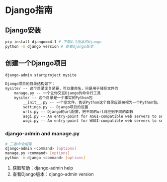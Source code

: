 # Django指南

## Django安装

```bash
pip install django==4.1 # 下载4.1版本的django
python -m django version # 查看django版本
```

## 创建一个Django项目

```bash
django-admin startproject mysite
```

```txt
Django项目的目录结构如下：
mysite/ -- 这个目录无关紧要，可以重命名，只是用于储存文件的
    manage.py -- 一个让你交互Django的命令行工具
    mysite/ -- 这个目录是一个事实的Python包
        __init__.py -- 一个空文件，告诉Python这个目录应该被视为一个Python包。
        settings.py -- Django项目的设置
        urls.py -- Django的url配置，把不同的url对应到不同的函数
        asgi.py -- An entry-point for ASGI-compatible web servers to serve your project
        wsgi.py -- An entry-point for WSGI-compatible web servers to serve your project
```

### django-admin and manage.py

```bash
# 三者命令相等
django-admin <command> [options]
manage.py <command> [options]
python -m django <command> [options]
```

1. 获取帮助：django-admin help
2. 查看Django版本：django-admin version
